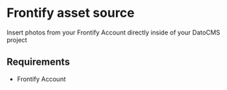 # Frontify asset source

Insert photos from your Frontify Account directly inside of your DatoCMS project

## Requirements

- Frontify Account

